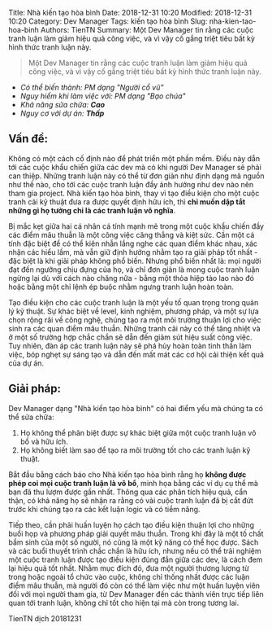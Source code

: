 Title: Nhà kiến tạo hòa bình
Date: 2018-12-31 10:20
Modified: 2018-12-31 10:20 
Category: Dev Manager
Tags: kiến tạo hòa bình 
Slug: nha-kien-tao-hoa-binh
Authors: TienTN
Summary: Một Dev Manager tin rằng các cuộc tranh luận làm giảm hiệu quả công việc, và vì vậy cố gắng triệt tiêu bất kỳ hình thức tranh luận này.

> Một Dev Manager tin rằng các cuộc tranh luận làm giảm hiệu quả công việc, và vì vậy cố gắng triệt tiêu bất kỳ hình thức tranh luận này.

* _Có thể biến thành: PM dạng "Người cổ vũ"_
* _Nguy hiểm khi làm việc với: PM dạng "Bạo chúa"_
* _Khả năng sửa chữa: **Cao**_
* _Nguy cơ với dự án: **Thấp**_

## Vấn đề:

Không có một cách cố định nào để phát triển một phần mềm. Điều này dẫn tới các cuộc khẩu chiến giữa các dev mà có khi người Dev Manager sẽ phải can thiệp. Những tranh luận này có thể từ đơn giản như định dạng mã nguồn như thế nào, cho tới các cuộc tranh luận đầy ảnh hưởng như dev nào nên tham gia project. Nhà kiến tạo hòa bình, thay vì tạo điều kiện cho một cuộc tranh cãi kỹ thuật đưa ra được quyết định hữu ích, thì **chỉ muốn dập tắt những gì họ tưởng chỉ là các tranh luận vô nghĩa**.

Bị mắc kẹt giữa hai cá nhân cá tính mạnh mẽ trong một cuộc khẩu chiến đầy các điểm mâu thuẫn là một công việc căng thẳng và kiệt sức. Cần một cá tính đặc biệt để có thể kiên nhẫn lắng nghe các quan điểm khác nhau, xác nhận các hiểu lầm, mà vẫn giữ định hướng nhằm tạo ra giải pháp tốt nhất - đặc biệt là khi giải pháp không phổ biến. Nhưng phổ biến nhất là: mọi người đạt đến ngưỡng chịu đựng của họ, và chỉ đơn giản là mong cuộc tranh luận ngừng lại dù với cách nào chăng nữa - bằng một thỏa hiệp tào lao nào đó hoặc bằng một chỉ lệnh ép buộc nhằm ngưng tranh luận hoàn toàn.

Tạo điều kiện cho các cuộc tranh luận là một yếu tố quan trọng trong quản lý kỹ thuật. Sự khác biệt về level, kinh nghiệm, phương pháp, và một sự lựa chọn rộng rãi về công nghệ, chúng tạo ra một môi trường thuận lợi cho việc sinh ra các quan điểm mâu thuẫn. Những tranh cãi này có thể tăng nhiệt và ở một số trường hợp chắc chắn sẽ dẫn đến giảm sút hiệu suất công việc. Tuy nhiên, đàn áp các tranh luận này sẽ phá hủy hoàn toàn tinh thần làm việc, bóp nghẹt sự sáng tạo và dẫn đến mất mát các cơ hội cải thiện kết quả của dự án.

## Giải pháp:

Dev Manager dạng "Nhà kiến tạo hòa bình" có hai điểm yếu mà chúng ta có thể sửa chữa:

1. Họ không thể phân biệt được sự khác biệt giữa một cuộc tranh luận vô bổ và hữu ích.
2. Họ không biết làm sao để tạo ra môi trường tốt cho các tranh luận kỹ thuật.

Bắt đầu bằng cách báo cho Nhà kiến tạo hòa bình rằng họ **không được phép coi mọi cuộc tranh luận là vô bổ**, minh họa bằng các ví dụ cụ thể mà bạn đã thu lượm được gần nhất. Thông qua các phân tích hiệu quả, cẩn thận, có khả năng họ sẽ nhận ra rằng có vài cuộc tranh luận đã bị cắt đứt trước khi chúng tạo ra các kết luận logic và có tiềm năng.

Tiếp theo, cần phải huấn luyện họ cách tạo điều kiện thuận lợi cho những buổi họp và phương pháp giải quyết mâu thuẫn. Trong khi đây là một tố chất bẩm sinh của một số người, nó cũng là một kỹ năng có thể học được. Sách và các buổi thuyết trình chắc chắn là hữu ích, nhưng nếu có thể trải nghiệm một cuộc tranh luận được tạo điều kiện đúng đắn giữa các dev, là cách đem lại hiệu quả tốt nhất. Nhằm mục đích đó, đưa một người thương lượng từ trong hoặc ngoài tổ chức vào cuộc, không chỉ thống nhất được các luận điểm mâu thuẫn, mà người đó còn có thể làm việc như một huấn luyện viên đối với mọi người tham gia, từ Dev Manager đến các thành viên trực tiếp liên quan tới tranh luận, không chỉ tốt cho hiện tại mà còn trong tương lai. 

TienTN dịch 20181231